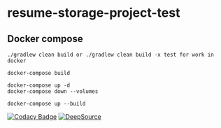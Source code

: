 ﻿# resume-storage-project-test

## Docker compose

    ./gradlew clean build or ./gradlew clean build -x test for work in docker
    
    docker-compose build

    docker-compose up -d
    docker-compose down --volumes

    docker-compose up --build

[![Codacy Badge](https://app.codacy.com/project/badge/Grade/4c635b307ce54f6e950731a6a4bc7ca7)](https://www.codacy.com/gh/arthurstrokov/resume-storage-project/dashboard?utm_source=github.com&amp;utm_medium=referral&amp;utm_content=arthurstrokov/resume-storage-project&amp;utm_campaign=Badge_Grade)
[![DeepSource](https://deepsource.io/gh/arthurstrokov/resume-storage-project.svg/?label=active+issues&show_trend=true&token=RdrPe0NiKOd9ub3Tg2RPCof3)](https://deepsource.io/gh/arthurstrokov/resume-storage-project/?ref=repository-badge)
